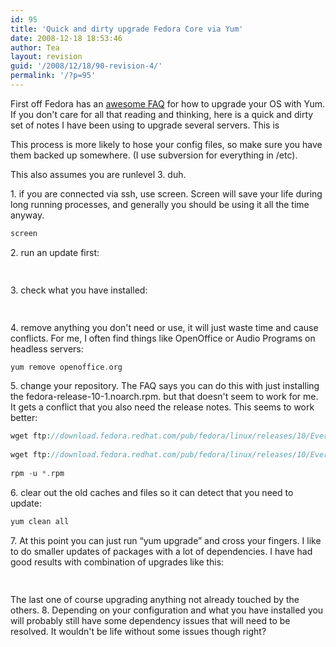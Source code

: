 ```yaml
---
id: 95
title: 'Quick and dirty upgrade Fedora Core via Yum'
date: 2008-12-18 18:53:46
author: Tea
layout: revision
guid: '/2008/12/18/90-revision-4/'
permalink: '/?p=95'
---
```


First off Fedora has an [awesome FAQ](http://fedoraproject.org/wiki/YumUpgradeFaq) for how to upgrade your OS with Yum. If you don't care for all that reading and thinking, here is a quick and dirty set of notes I have been using to upgrade several servers. This is

This process is more likely to hose your config files, so make sure you have them backed up somewhere. (I use subversion for everything in /etc).

This also assumes you are runlevel 3. duh.

1\. if you are connected via ssh, use screen. Screen will save your life during long running processes, and generally you should be using it all the time anyway.

```php
screen
```

2\. run an update first:

```php
 
```

3\. check what you have installed:

```php
 
```

4\. remove anything you don't need or use, it will just waste time and cause conflicts. For me, I often find things like OpenOffice or Audio Programs on headless servers:

```php
yum remove openoffice.org
```

5\. change your repository. The FAQ says you can do this with just installing the fedora-release-10-1.noarch.rpm. but that doesn't seem to work for me. It gets a conflict that you also need the release notes. This seems to work better:

```php
wget ftp://download.fedora.redhat.com/pub/fedora/linux/releases/10/Everything/i386/os/Packages/fedora-release-10-1.noarch.rpm
 
wget ftp://download.fedora.redhat.com/pub/fedora/linux/releases/10/Everything/i386/os/Packages/fedora-release-notes-10.0.0-1.noarch.rpm
 
rpm -u *.rpm
```

6\. clear out the old caches and files so it can detect that you need to update:

```php
yum clean all
```

7\. At this point you can just run “yum upgrade” and cross your fingers. I like to do smaller updates of packages with a lot of dependencies. I have had good results with combination of upgrades like this:

```php
 
```

  
The last one of course upgrading anything not already touched by the others. 8\. Depending on your configuration and what you have installed you will probably still have some dependency issues that will need to be resolved. It wouldn't be life without some issues though right?